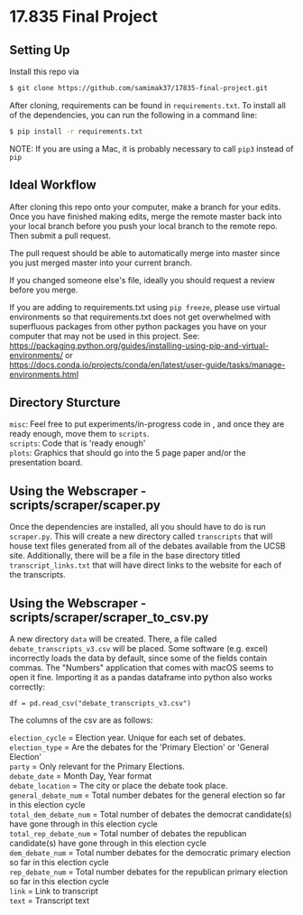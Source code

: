 # 17.835 Final Project

## Setting Up

Install this repo via

```bash
$ git clone https://github.com/samimak37/17835-final-project.git
```

After cloning, requirements can be found in `requirements.txt`. To install all of the dependencies, you can run the 
following in a command line:

```bash
$ pip install -r requirements.txt
```

NOTE: If you are using a Mac, it is probably necessary to call `pip3` instead of `pip`



## Ideal Workflow


After cloning this repo onto your computer, make a branch for your edits.
Once you have finished making edits, merge the remote master back into your local branch before
you push your local branch to the remote repo. Then submit a pull request.

The pull request should be able to automatically merge into master since you just merged master into your 
current branch.

If you changed someone else's file, ideally you should request a review before you merge.


If you are adding to requirements.txt using `pip freeze`, please use virtual environments so that requirements.txt does not get overwhelmed with superfluous packages from
other python packages you have on your computer that may not be used in this project. 
See: \
https://packaging.python.org/guides/installing-using-pip-and-virtual-environments/ or \
https://docs.conda.io/projects/conda/en/latest/user-guide/tasks/manage-environments.html


## Directory Sturcture

`misc`: Feel free to put experiments/in-progress code in , and once they are ready enough, move them to `scripts`. \
`scripts`: Code that is 'ready enough' \
`plots`:  Graphics that should go into the 5 page paper and/or the presentation board.


## Using the Webscraper - scripts/scraper/scaper.py
Once the dependencies are installed, all you should have to do is run `scraper.py`. This will create a new directory called `transcripts` that will house text files generated from all of the debates available from the UCSB site. Additionally, there will be a file in the base directory titled `transcript_links.txt` that will have direct links to the website for each of the transcripts.

## Using the Webscraper - scripts/scraper/scraper_to_csv.py
A new directory `data` will be created. There, a file called `debate_transcripts_v3.csv` will be placed. 
Some software (e.g. excel) incorrectly loads the data by default, since some of the fields contain
commas. The "Numbers" application that comes with macOS seems to open it fine.
Importing it as a pandas dataframe into python also works correctly:

`df = pd.read_csv("debate_transcripts_v3.csv")`

The columns of the csv are as follows:

`election_cycle` = Election year. Unique for each set of debates.\
`election_type` = Are the debates for the 'Primary Election' or 'General Election' \
`party` = Only relevant for the Primary Elections. \
`debate_date` = Month Day, Year format\
`debate_location` = The city or place the debate took place. \
`general_debate_num` = Total number debates for the general election so far in this election cycle \
`total_dem_debate_num` = Total number of debates the democrat candidate(s) have gone through in this election cycle \
`total_rep_debate_num` = Total number of debates the republican candidate(s) have gone through in this election cycle \
`dem_debate_num` = Total number debates for the democratic primary election so far in this election cycle \
`rep_debate_num` = Total number debates for the republican primary election so far in this election cycle \
`link` = Link to transcript \
`text` = Transcript text

